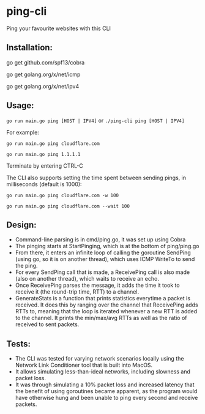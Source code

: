 # ping-cli
Ping your favourite websites with this CLI

## Installation:

go get github.com/spf13/cobra

go get golang.org/x/net/icmp

go get golang.org/x/net/ipv4

## Usage:

`go run main.go ping [HOST | IPV4]` or `./ping-cli ping [HOST | IPV4]`

For example:

`go run main.go ping cloudflare.com`

`go run main.go ping 1.1.1.1`

Terminate by entering CTRL-C

The CLI also supports setting the time spent between sending pings, in milliseconds (default is 1000):

`go run main.go ping cloudflare.com -w 100`

`go run main.go ping cloudflare.com --wait 100`

## Design:

- Command-line parsing is in cmd/ping.go, it was set up using Cobra
- The pinging starts at StartPinging, which is at the bottom of ping/ping.go
- From there, it enters an infinite loop of calling the goroutine SendPing (using go, so it is on another thread), which uses ICMP WriteTo to send the ping.
- For every SendPing call that is made, a ReceivePing call is also made (also on another thread), which waits to receive an echo.
- Once ReceivePing parses the message, it adds the time it took to receive it (the round-trip time, RTT) to a channel.
- GenerateStats is a function that prints statistics everytime a packet is received. It does this by ranging over the channel that ReceivePing adds RTTs to, meaning
  that the loop is iterated whenever a new RTT is added to the channel. It prints the min/max/avg RTTs as well as the ratio of received to sent packets.

## Tests:

- The CLI was tested for varying network scenarios locally using the Network Link Conditioner tool that is built into MacOS.
- It allows simulating less-than-ideal networks, including slowness and packet loss.
- It was through simulating a 10% packet loss and increased latency that the benefit of using goroutines became apparent, as the
  program would have otherwise hung and been unable to ping every second and receive packets.
